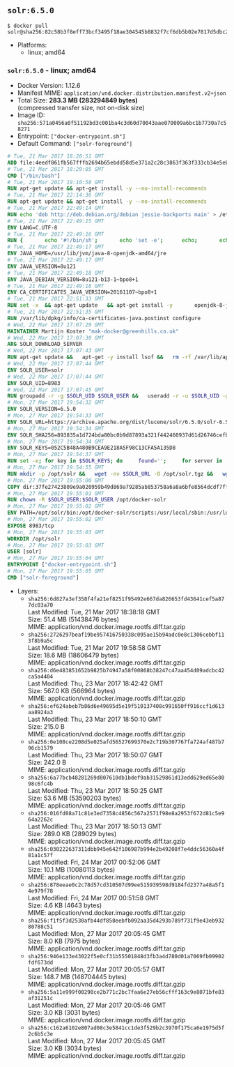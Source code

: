 ## `solr:6.5.0`

```console
$ docker pull solr@sha256:82c58b3f8eff73bcf3495f18ae304545b8832f7cf6db5b02e7817d5dbc24e309
```

-	Platforms:
	-	linux; amd64

### `solr:6.5.0` - linux; amd64

-	Docker Version: 1.12.6
-	Manifest MIME: `application/vnd.docker.distribution.manifest.v2+json`
-	Total Size: **283.3 MB (283294849 bytes)**  
	(compressed transfer size, not on-disk size)
-	Image ID: `sha256:571a0456a0f51192bd3c001ba4c3d60d70043aae070009a6bc1b7730a7c58271`
-	Entrypoint: `["docker-entrypoint.sh"]`
-	Default Command: `["solr-foreground"]`

```dockerfile
# Tue, 21 Mar 2017 18:28:51 GMT
ADD file:4eedf861fb567fffb2694b65ebdd58d5e371a2c28c3863f363f333cb34e5eb7b in / 
# Tue, 21 Mar 2017 18:29:05 GMT
CMD ["/bin/bash"]
# Tue, 21 Mar 2017 19:10:58 GMT
RUN apt-get update && apt-get install -y --no-install-recommends 		ca-certificates 		curl 		wget 	&& rm -rf /var/lib/apt/lists/*
# Tue, 21 Mar 2017 22:14:36 GMT
RUN apt-get update && apt-get install -y --no-install-recommends 		bzip2 		unzip 		xz-utils 	&& rm -rf /var/lib/apt/lists/*
# Tue, 21 Mar 2017 22:49:14 GMT
RUN echo 'deb http://deb.debian.org/debian jessie-backports main' > /etc/apt/sources.list.d/jessie-backports.list
# Tue, 21 Mar 2017 22:49:15 GMT
ENV LANG=C.UTF-8
# Tue, 21 Mar 2017 22:49:16 GMT
RUN { 		echo '#!/bin/sh'; 		echo 'set -e'; 		echo; 		echo 'dirname "$(dirname "$(readlink -f "$(which javac || which java)")")"'; 	} > /usr/local/bin/docker-java-home 	&& chmod +x /usr/local/bin/docker-java-home
# Tue, 21 Mar 2017 22:49:17 GMT
ENV JAVA_HOME=/usr/lib/jvm/java-8-openjdk-amd64/jre
# Tue, 21 Mar 2017 22:49:17 GMT
ENV JAVA_VERSION=8u121
# Tue, 21 Mar 2017 22:49:18 GMT
ENV JAVA_DEBIAN_VERSION=8u121-b13-1~bpo8+1
# Tue, 21 Mar 2017 22:49:18 GMT
ENV CA_CERTIFICATES_JAVA_VERSION=20161107~bpo8+1
# Tue, 21 Mar 2017 22:51:33 GMT
RUN set -x 	&& apt-get update 	&& apt-get install -y 		openjdk-8-jre-headless="$JAVA_DEBIAN_VERSION" 		ca-certificates-java="$CA_CERTIFICATES_JAVA_VERSION" 	&& rm -rf /var/lib/apt/lists/* 	&& [ "$JAVA_HOME" = "$(docker-java-home)" ]
# Tue, 21 Mar 2017 22:51:35 GMT
RUN /var/lib/dpkg/info/ca-certificates-java.postinst configure
# Wed, 22 Mar 2017 17:07:29 GMT
MAINTAINER Martijn Koster "mak-docker@greenhills.co.uk"
# Wed, 22 Mar 2017 17:07:30 GMT
ARG SOLR_DOWNLOAD_SERVER
# Wed, 22 Mar 2017 17:07:43 GMT
RUN apt-get update &&   apt-get -y install lsof &&   rm -rf /var/lib/apt/lists/*
# Wed, 22 Mar 2017 17:07:44 GMT
ENV SOLR_USER=solr
# Wed, 22 Mar 2017 17:07:44 GMT
ENV SOLR_UID=8983
# Wed, 22 Mar 2017 17:07:45 GMT
RUN groupadd -r -g $SOLR_UID $SOLR_USER &&   useradd -r -u $SOLR_UID -g $SOLR_USER $SOLR_USER
# Mon, 27 Mar 2017 19:54:32 GMT
ENV SOLR_VERSION=6.5.0
# Mon, 27 Mar 2017 19:54:33 GMT
ENV SOLR_URL=https://archive.apache.org/dist/lucene/solr/6.5.0/solr-6.5.0.tgz
# Mon, 27 Mar 2017 19:54:34 GMT
ENV SOLR_SHA256=893835a1d724bda80bc0b9d87893a321f442460937d61d26746cefb52286543c
# Mon, 27 Mar 2017 19:54:34 GMT
ENV SOLR_KEYS=052C5B48A480B9CEA9E218A5F98C13CFA5A135D8
# Mon, 27 Mar 2017 19:54:37 GMT
RUN set -e; for key in $SOLR_KEYS; do     found='';     for server in       ha.pool.sks-keyservers.net       hkp://keyserver.ubuntu.com:80       hkp://p80.pool.sks-keyservers.net:80       pgp.mit.edu     ; do       echo "  trying $server for $key";       gpg --keyserver "$server" --keyserver-options timeout=10 --recv-keys "$key" && found=yes && break;     done;     test -z "$found" && echo >&2 "error: failed to fetch $key from several disparate servers -- network issues?" && exit 1;   done;   exit 0
# Mon, 27 Mar 2017 19:54:55 GMT
RUN mkdir -p /opt/solr &&   wget -nv $SOLR_URL -O /opt/solr.tgz &&   wget -nv $SOLR_URL.asc -O /opt/solr.tgz.asc &&   echo "$SOLR_SHA256 */opt/solr.tgz" | sha256sum -c - &&   (>&2 ls -l /opt/solr.tgz /opt/solr.tgz.asc) &&   gpg --batch --verify /opt/solr.tgz.asc /opt/solr.tgz &&   tar -C /opt/solr --extract --file /opt/solr.tgz --strip-components=1 &&   rm /opt/solr.tgz* &&   rm -Rf /opt/solr/docs/ &&   mkdir -p /opt/solr/server/solr/lib /opt/solr/server/solr/mycores &&   sed -i -e 's/#SOLR_PORT=8983/SOLR_PORT=8983/' /opt/solr/bin/solr.in.sh &&   sed -i -e '/-Dsolr.clustering.enabled=true/ a SOLR_OPTS="$SOLR_OPTS -Dsun.net.inetaddr.ttl=60 -Dsun.net.inetaddr.negative.ttl=60"' /opt/solr/bin/solr.in.sh &&   chown -R $SOLR_USER:$SOLR_USER /opt/solr &&   mkdir /docker-entrypoint-initdb.d /opt/docker-solr/
# Mon, 27 Mar 2017 19:55:00 GMT
COPY dir:37fe27423809e9a020959b49d869a79285ab853758a6a8a6bfe8564dcdf7ff56 in /opt/docker-solr/scripts 
# Mon, 27 Mar 2017 19:55:01 GMT
RUN chown -R $SOLR_USER:$SOLR_USER /opt/docker-solr
# Mon, 27 Mar 2017 19:55:02 GMT
ENV PATH=/opt/solr/bin:/opt/docker-solr/scripts:/usr/local/sbin:/usr/local/bin:/usr/sbin:/usr/bin:/sbin:/bin
# Mon, 27 Mar 2017 19:55:02 GMT
EXPOSE 8983/tcp
# Mon, 27 Mar 2017 19:55:03 GMT
WORKDIR /opt/solr
# Mon, 27 Mar 2017 19:55:03 GMT
USER [solr]
# Mon, 27 Mar 2017 19:55:04 GMT
ENTRYPOINT ["docker-entrypoint.sh"]
# Mon, 27 Mar 2017 19:55:05 GMT
CMD ["solr-foreground"]
```

-	Layers:
	-	`sha256:6d827a3ef358f4fa21ef8251f95492e667da826653fd43641cef5a877dc03a70`  
		Last Modified: Tue, 21 Mar 2017 18:38:18 GMT  
		Size: 51.4 MB (51438476 bytes)  
		MIME: application/vnd.docker.image.rootfs.diff.tar.gzip
	-	`sha256:2726297beaf19be957416750338c095ae15b94adc0e8c1306cebbf113f8b9a5c`  
		Last Modified: Tue, 21 Mar 2017 19:58:58 GMT  
		Size: 18.6 MB (18606479 bytes)  
		MIME: application/vnd.docker.image.rootfs.diff.tar.gzip
	-	`sha256:d6e483851652b9825b74947a58f00868b38247c47aa454d09adcbc42ca5a4404`  
		Last Modified: Thu, 23 Mar 2017 18:42:42 GMT  
		Size: 567.0 KB (566964 bytes)  
		MIME: application/vnd.docker.image.rootfs.diff.tar.gzip
	-	`sha256:ef624abeb7b86d6e49695d5e19f510137408c991650ff916ccf1d613aa8924a3`  
		Last Modified: Thu, 23 Mar 2017 18:50:10 GMT  
		Size: 215.0 B  
		MIME: application/vnd.docker.image.rootfs.diff.tar.gzip
	-	`sha256:0e108ce2208d5e025afd56527699370e2c719b307767fa724af487b796cb1579`  
		Last Modified: Thu, 23 Mar 2017 18:50:07 GMT  
		Size: 242.0 B  
		MIME: application/vnd.docker.image.rootfs.diff.tar.gzip
	-	`sha256:6a77bcb48281269d007610db1bdef9ab31529861d13edd629ed65e8098c6fc4b`  
		Last Modified: Thu, 23 Mar 2017 18:50:25 GMT  
		Size: 53.6 MB (53590203 bytes)  
		MIME: application/vnd.docker.image.rootfs.diff.tar.gzip
	-	`sha256:016fd08a71c81e3ed7358c4856c567a2571f98e8a2953f672d81c5e964a2262c`  
		Last Modified: Thu, 23 Mar 2017 18:50:13 GMT  
		Size: 289.0 KB (289029 bytes)  
		MIME: application/vnd.docker.image.rootfs.diff.tar.gzip
	-	`sha256:030222637311dbb945e642f106987b994e2b49208f7e4ddc56360a4f81a1c57f`  
		Last Modified: Fri, 24 Mar 2017 00:52:06 GMT  
		Size: 10.1 MB (10080113 bytes)  
		MIME: application/vnd.docker.image.rootfs.diff.tar.gzip
	-	`sha256:878eeae0c2c78d57cd310507d99ee515939598d9184fd2377a48a5f14e979f78`  
		Last Modified: Fri, 24 Mar 2017 00:51:58 GMT  
		Size: 4.6 KB (4643 bytes)  
		MIME: application/vnd.docker.image.rootfs.diff.tar.gzip
	-	`sha256:f1f5f3d2530afb44df858eebfb092aa35d4293b789f731f9e43eb93280788c51`  
		Last Modified: Mon, 27 Mar 2017 20:05:45 GMT  
		Size: 8.0 KB (7975 bytes)  
		MIME: application/vnd.docker.image.rootfs.diff.tar.gzip
	-	`sha256:946e133e43022f5e0cf31b55501848d3fb3a4d780d01a7069fb09902fdf673dd`  
		Last Modified: Mon, 27 Mar 2017 20:05:57 GMT  
		Size: 148.7 MB (148704445 bytes)  
		MIME: application/vnd.docker.image.rootfs.diff.tar.gzip
	-	`sha256:5a11e999f00290ce2b771c2bc7faa6e27eb56cfff163c9e8071bfe83af31251c`  
		Last Modified: Mon, 27 Mar 2017 20:05:46 GMT  
		Size: 3.0 KB (3031 bytes)  
		MIME: application/vnd.docker.image.rootfs.diff.tar.gzip
	-	`sha256:c162a6102e807ad08c3e5841cc1de3f529b2c3970f175ca6e1975d5f2c6b5c3e`  
		Last Modified: Mon, 27 Mar 2017 20:05:45 GMT  
		Size: 3.0 KB (3034 bytes)  
		MIME: application/vnd.docker.image.rootfs.diff.tar.gzip
